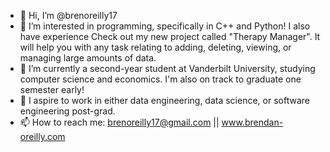 - 👋 Hi, I’m @brenoreilly17
- 👀 I’m interested in programming, specifically in C++ and Python! I also have experience  Check out my new project called "Therapy Manager". It will help you with any task relating to adding, deleting, viewing, or managing large amounts of data.
- 🌱 I’m currently a second-year student at Vanderbilt University, studying computer science and economics. I'm also on track to graduate one semester early!
- 💞️ I aspire to work in either data engineering, data science, or software engineering post-grad. 
- 📫 How to reach me: brenoreilly17@gmail.com || www.brendan-oreilly.com

<!---
brenoreilly17/brenoreilly17 is a ✨ special ✨ repository because its `README.md` (this file) appears on your GitHub profile.
You can click the Preview link to take a look at your changes.
--->
